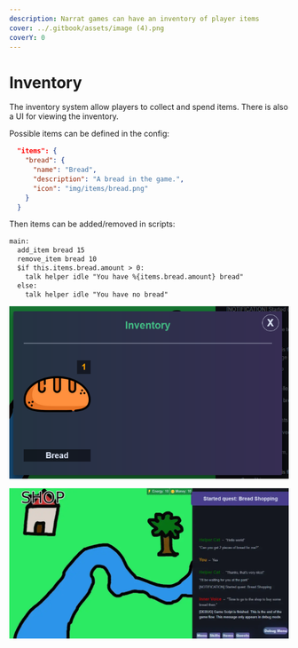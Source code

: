 ```yaml
---
description: Narrat games can have an inventory of player items
cover: ../.gitbook/assets/image (4).png
coverY: 0
---
```


# Inventory

The inventory system allow players to collect and spend items. There is also a UI for viewing the inventory.



Possible items can be defined in the config:

```json
  "items": {
    "bread": {
      "name": "Bread",
      "description": "A bread in the game.",
      "icon": "img/items/bread.png"
    }
  }
```

Then items can be added/removed in scripts:

```renpy
main:
  add_item bread 15
  remove_item bread 10
  $if this.items.bread.amount > 0:
    talk helper idle "You have %{items.bread.amount} bread"
  else:
    talk helper idle "You have no bread"
```

![](<../.gitbook/assets/image (4).png>)

![](../.gitbook/assets/Animation.webp)
